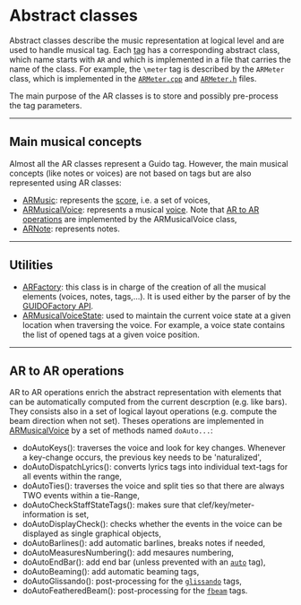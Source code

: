 # Abstract classes

Abstract classes describe the music representation at logical level and are used to handle musical tag.
Each [tag](https://guidodoc.grame.fr/refs/tags/) has a corresponding abstract class, which name starts with `AR` and which is implemented in a file that carries the name of the class. For example, the `\meter` tag is described by the `ARMeter` class, which is implemented in the [`ARMeter.cpp`](https://github.com/grame-cncm/guidolib/blob/dev/src/engine/abstract/ARMeter.cpp) and [`ARMeter.h`](https://github.com/grame-cncm/guidolib/blob/dev/src/engine/abstract/ARMeter.h) files.


The main purpose of the AR classes is to store and possibly pre-process the tag parameters. 

------------

## Main musical concepts

Almost all the AR classes represent a Guido tag. However, the main musical concepts (like notes or voices) are not based on tags but are also represented using AR classes:

- [ARMusic](https://github.com/grame-cncm/guidolib/blob/dev/src/engine/abstract/ARMusic.h): represents the [score](https://guidodoc.grame.fr/guide/scores/), i.e. a set of voices,
- [ARMusicalVoice](https://github.com/grame-cncm/guidolib/blob/dev/src/engine/abstract/ARMusicalVoice.h): represents a musical [voice](https://guidodoc.grame.fr/guide/voices/). Note that [AR to AR operations](#ar-to-ar-operations) are implemented by the ARMusicalVoice class,
- [ARNote](https://github.com/grame-cncm/guidolib/blob/dev/src/engine/abstract/ARNote.h): represents notes.

------------

## Utilities

- [ARFactory](https://github.com/grame-cncm/guidolib/blob/dev/src/engine/abstract/ARFactory.h): this class is in charge of the creation of all the musical elements (voices, notes, tags,...). It is used either by the parser of by the [GUIDOFactory API](https://github.com/grame-cncm/guidolib/blob/dev/src/engine/include/GUIDOFactory.h).  
- [ARMusicalVoiceState](https://github.com/grame-cncm/guidolib/blob/dev/src/engine/abstract/ARMusicalVoiceState.h): used to maintain the current voice state at a given location when traversing the voice. For example, a voice state contains the list of opened tags at a given voice position.

------------

## AR to AR operations

AR to AR operations enrich the abstract representation with elements that can be automatically computed from the current descrption (e.g. like bars). They consists also in a set of logical layout operations (e.g. compute the beam direction when not set). Theses operations are implemented in [ARMusicalVoice](https://github.com/grame-cncm/guidolib/blob/dev/src/engine/abstract/ARMusicalVoice.h) by a set of methods named `doAuto...`:

- doAutoKeys(): traverses the voice and look for key changes. Whenever a key-change occurs, the previous key needs to be 'naturalized',
- doAutoDispatchLyrics(): converts lyrics tags into individual text-tags for all events within the range,
- doAutoTies(): traverses the voice and split ties so that there are always TWO events within a tie-Range,
- doAutoCheckStaffStateTags(): makes sure that clef/key/meter-information is set,
- doAutoDisplayCheck(): checks whether the events in the voice can be displayed as single graphical objects, 
- doAutoBarlines(): add automatic barlines, breaks notes if needed, 
- doAutoMeasuresNumbering(): add mesaures numbering,
- doAutoEndBar(): add end bar (unless prevented with an [`auto`](https://guidodoc.grame.fr/refs/tags/Miscellaneous/) tag),
- doAutoBeaming(): add automatic beaming tags, 
- doAutoGlissando(): post-processing for the [`glissando`](https://guidodoc.grame.fr/refs/tags/Articulations/#glissando) tags,
- doAutoFeatheredBeam(): post-processing for the [`fbeam`](https://guidodoc.grame.fr/refs/tags/Beaming/#fbeam) tags.

